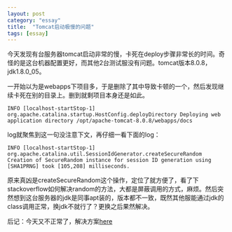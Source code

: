 ```yaml
---
layout: post
category: "essay"
title:  "Tomcat启动极慢的问题"
tags: [essay]
---
```

今天发现有台服务器tomcat启动非常的慢，卡死在deploy步骤非常长的时间。奇怪的是这台机器配置更好，而其他2台测试服没有问题。tomcat版本8.0.8，jdk1.8.0_05。

一开始以为是webapps下项目多，于是删除了其中导致卡顿的一个，然后发现继续卡死在别的目录上。删到就剩项目本身还是如此。

`INFO [localhost-startStop-1] org.apache.catalina.startup.HostConfig.deployDirectory Deploying web application directory /opt/apache-tomcat-8.0.8/webapps/docs`

log就聚焦到这一句没注意下文，再仔细一看下面的log：


`INFO [localhost-startStop-1] org.apache.catalina.util.SessionIdGenerator.createSecureRandom Creation of SecureRandom instance for session ID generation using [SHA1PRNG] took [105,208] milliseconds.`

原来真凶是createSecureRandom这个操作，定位了就方便了，看了下stackoverflow如何解决random的方法，大都是屏蔽调用的方式，麻烦。然后突然想到这台服务器的jdk是同事apt装的，版本都不一致，既然其他服能通过jdk的class调用正常，换jdk不就行了？更换之后果然解决。

后记：今天又不正常了，解决方案[here](http://wiki.apache.org/tomcat/HowTo/FasterStartUp)